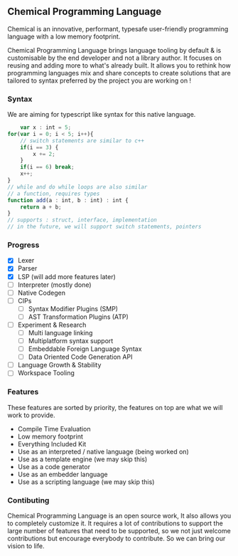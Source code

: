 ## Chemical Programming Language

Chemical is an innovative, performant, typesafe user-friendly programming language with a low memory footprint.

Chemical Programming Language brings language tooling by default & is customisable by the end developer and not a library author.
It focuses on reusing and adding more to what's already built.
It allows you to rethink how programming languages mix and share concepts to create solutions that are tailored to syntax preferred by the project you are working on !

### Syntax

We are aiming for typescript like syntax for this native language.

```typescript
    var x : int = 5;
for(var i = 0; i < 5; i++){
    // switch statements are similar to c++
    if(i == 3) {
        x += 2;
    }
    if(i == 6) break;
    x++;
}
// while and do while loops are also similar
// a function, requires types
function add(a : int, b : int) : int {
    return a + b;
}
// supports : struct, interface, implementation
// in the future, we will support switch statements, pointers
```

### Progress

- [x] Lexer
- [x] Parser
- [x] LSP (will add more features later)
- [ ] Interpreter (mostly done)
- [ ] Native Codegen
- [ ] CIPs
  - [ ] Syntax Modifier Plugins (SMP)
  - [ ] AST Transformation Plugins (ATP)
- [ ] Experiment & Research
  - [ ] Multi language linking
  - [ ] Multiplatform syntax support
  - [ ] Embeddable Foreign Language Syntax
  - [ ] Data Oriented Code Generation API
- [ ] Language Growth & Stability
- [ ] Workspace Tooling

### Features

These features are sorted by priority, the features on top are what we will work to provide.

- Compile Time Evaluation
- Low memory footprint
- Everything Included Kit
- Use as an interpreted / native language (being worked on)
- Use as a template engine (we may skip this)
- Use as a code generator
- Use as an embedder language
- Use as a scripting language (we may skip this)

### Contibuting

Chemical Programming Language is an open source work, It also allows you to completely customize it.
It requires a lot of contributions to support the large number of features that need to be supported,
so we not just welcome contributions but encourage everybody to contribute. So we can bring our vision to life.